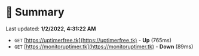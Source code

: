 # 📖 Summary
Last updated: **1/2/2022, 4:31:22 AM**

- `GET` [https://uptimerfree.tk](https://uptimerfree.tk) - **Up** (765ms)
- `GET` [https://monitoruptimer.tk](https://monitoruptimer.tk) - **Down** (89ms)
